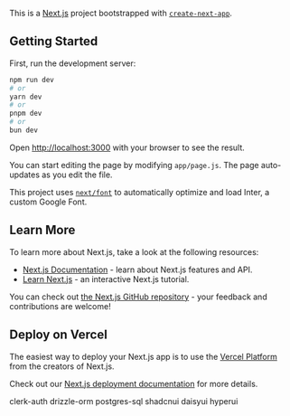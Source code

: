 This is a [Next.js](https://nextjs.org/) project bootstrapped with [`create-next-app`](https://github.com/vercel/next.js/tree/canary/packages/create-next-app).

## Getting Started

First, run the development server:

```bash
npm run dev
# or
yarn dev
# or
pnpm dev
# or
bun dev
```

Open [http://localhost:3000](http://localhost:3000) with your browser to see the result.

You can start editing the page by modifying `app/page.js`. The page auto-updates as you edit the file.

This project uses [`next/font`](https://nextjs.org/docs/basic-features/font-optimization) to automatically optimize and load Inter, a custom Google Font.

## Learn More

To learn more about Next.js, take a look at the following resources:

- [Next.js Documentation](https://nextjs.org/docs) - learn about Next.js features and API.
- [Learn Next.js](https://nextjs.org/learn) - an interactive Next.js tutorial.

You can check out [the Next.js GitHub repository](https://github.com/vercel/next.js/) - your feedback and contributions are welcome!

## Deploy on Vercel

The easiest way to deploy your Next.js app is to use the [Vercel Platform](https://vercel.com/new?utm_medium=default-template&filter=next.js&utm_source=create-next-app&utm_campaign=create-next-app-readme) from the creators of Next.js.

Check out our [Next.js deployment documentation](https://nextjs.org/docs/deployment) for more details.


<!-- 
.env varibles

NEXT_PUBLIC_CLERK_PUBLISHABLE_KEY
CLERK_SECRET_KEY
NEXT_PUBLIC_CLERK_SIGN_IN_URL
NEXT_PUBLIC_CLERK_SIGN_UP_URL
NEXT_PUBLIC_DATABASE_URL_CONFIG

 -->
clerk-auth
drizzle-orm
postgres-sql
shadcnui
daisyui
hyperui


<!-- postgres setup

npm i drizzle-orm @neondatabase/serverless
 npm i -D drizzle-kit

.env
NEXT_PUBLIC_DATABASE_URL_CONFIG 

drizzle.config.js
import { defineConfig } from "drizzle-kit";

export default defineConfig({
    schema: './config/schema.js',
    out: './drizzle.config.js',
    dialect: 'postgresql',
    dbCredentials: {
        url: 'postgresql://form-ai_owner:FpoySNM4W8aE@ep-falling-haze-a19kcnvb.ap-southeast-1.aws.neon.tech/form-builder-ai?sslmode=require'
    },
})

config
index.js

import { neon } from '@neondatabase/serverless';
import { drizzle } from 'drizzle-orm/neon-http';
import * as schema from './schema'
const sql = neon(process.env.NEXT_PUBLIC_DATABASE_URL_CONFIG);
export const db = drizzle(sql, {schema});

schema.js

import { pgTable, serial, text, varchar } from "drizzle-orm/pg-core";

export const JsonForms = pgTable('forms', {
    id: serial('id').primaryKey(),
    jsonform: text('jsonform').notNull(),
    createdBy: varchar('createdBy').notNull(),
    createdAt: varchar('createdAt').notNull(),
});

 // running db and studio
 npm run db:push
  npm run db:studio
-->